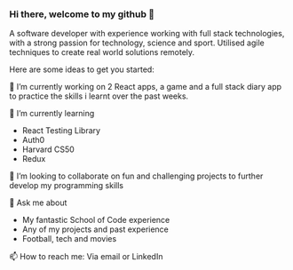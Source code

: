 ### Hi there, welcome to my github 👋

A software developer with experience working with full stack technologies, with a strong passion for technology, science and sport. Utilised agile techniques to create real world solutions remotely. 

Here are some ideas to get you started:

🔭 I’m currently working on 2 React apps, a game and a full stack diary app to practice the skills i learnt over the past weeks.
 
 🌱 I’m currently learning 
+ React Testing Library
+ Auth0
+ Harvard CS50
+ Redux

 👯 I’m looking to collaborate on fun and challenging projects to further develop my programming skills

💬 Ask me about
+ My fantastic School of Code experience 
+ Any of my projects and past experience
+ Football, tech and movies

 📫 How to reach me: Via email or LinkedIn

